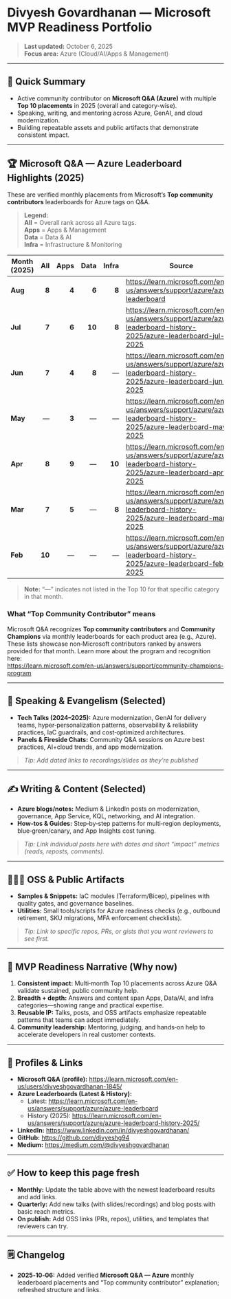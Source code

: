 # Divyesh Govardhanan — Microsoft MVP Readiness Portfolio

> **Last updated:** October 6, 2025  
> **Focus area:** Azure (Cloud/AI/Apps & Management)

---

## 📌 Quick Summary
- Active community contributor on **Microsoft Q&A (Azure)** with multiple **Top 10 placements** in 2025 (overall and category-wise).
- Speaking, writing, and mentoring across Azure, GenAI, and cloud modernization.
- Building repeatable assets and public artifacts that demonstrate consistent impact.

---

## 🏆 Microsoft Q&A — Azure Leaderboard Highlights (2025)
These are verified monthly placements from Microsoft’s **Top community contributors** leaderboards for Azure tags on Q&A.

> **Legend:**  
> **All** = Overall rank across all Azure tags.  
> **Apps** = Apps & Management  
> **Data** = Data & AI  
> **Infra** = Infrastructure & Monitoring

| Month (2025) | All | Apps | Data | Infra | Source |
|---|---:|---:|---:|---:|---|
| **Aug** | **8** | **4** | **6** | **8** | https://learn.microsoft.com/en-us/answers/support/azure/azure-leaderboard |
| **Jul** | **7** | **6** | **10** | **8** | https://learn.microsoft.com/en-us/answers/support/azure/azure-leaderboard-history-2025/azure-leaderboard-jul-2025 |
| **Jun** | **7** | **4** | **8** | — | https://learn.microsoft.com/en-us/answers/support/azure/azure-leaderboard-history-2025/azure-leaderboard-jun-2025 |
| **May** | — | **3** | — | — | https://learn.microsoft.com/en-us/answers/support/azure/azure-leaderboard-history-2025/azure-leaderboard-may-2025 |
| **Apr** | **8** | **9** | — | **10** | https://learn.microsoft.com/en-us/answers/support/azure/azure-leaderboard-history-2025/azure-leaderboard-apr-2025 |
| **Mar** | **7** | **5** | — | **8** | https://learn.microsoft.com/en-us/answers/support/azure/azure-leaderboard-history-2025/azure-leaderboard-mar-2025 |
| **Feb** | **10** | — | — | — | https://learn.microsoft.com/en-us/answers/support/azure/azure-leaderboard-history-2025/azure-leaderboard-feb-2025 |

> **Note:** “—” indicates not listed in the Top 10 for that specific category in that month.

### What “Top Community Contributor” means
Microsoft Q&A recognizes **Top community contributors** and **Community Champions** via monthly leaderboards for each product area (e.g., Azure). These lists showcase non‑Microsoft contributors ranked by answers provided for that month. Learn more about the program and recognition here:  
https://learn.microsoft.com/en-us/answers/support/community-champions-program

---

## 🎤 Speaking & Evangelism (Selected)
- **Tech Talks (2024–2025):** Azure modernization, GenAI for delivery teams, hyper‑personalization patterns, observability & reliability practices, IaC guardrails, and cost‑optimized architectures.  
- **Panels & Fireside Chats:** Community Q&A sessions on Azure best practices, AI+cloud trends, and app modernization.

> _Tip: Add dated links to recordings/slides as they’re published_

---

## ✍️ Writing & Content (Selected)
- **Azure blogs/notes:** Medium & LinkedIn posts on modernization, governance, App Service, KQL, networking, and AI integration.  
- **How‑tos & Guides:** Step‑by‑step patterns for multi‑region deployments, blue‑green/canary, and App Insights cost tuning.

> _Tip: Link individual posts here with dates and short “impact” metrics (reads, reposts, comments)._

---

## 👩🏽‍💻 OSS & Public Artifacts
- **Samples & Snippets:** IaC modules (Terraform/Bicep), pipelines with quality gates, and governance baselines.  
- **Utilities:** Small tools/scripts for Azure readiness checks (e.g., outbound retirement, SKU migrations, MFA enforcement checklists).

> _Tip: Link to specific repos, PRs, or gists that you want reviewers to see first._

---

## 🧭 MVP Readiness Narrative (Why now)
1. **Consistent impact:** Multi‑month Top 10 placements across Azure Q&A validate sustained, public community help.  
2. **Breadth + depth:** Answers and content span Apps, Data/AI, and Infra categories—showing range and practical expertise.  
3. **Reusable IP:** Talks, posts, and OSS artifacts emphasize repeatable patterns that teams can adopt immediately.  
4. **Community leadership:** Mentoring, judging, and hands‑on help to accelerate developers in real customer contexts.

---

## 🔗 Profiles & Links
- **Microsoft Q&A (profile):** https://learn.microsoft.com/en-us/users/divyeshgovardhanan-1845/  
- **Azure Leaderboards (Latest & History):**  
  - Latest: https://learn.microsoft.com/en-us/answers/support/azure/azure-leaderboard  
  - History (2025): https://learn.microsoft.com/en-us/answers/support/azure/azure-leaderboard-history-2025/  
- **LinkedIn:** https://www.linkedin.com/in/divyeshgovardhanan/  
- **GitHub:** https://github.com/divyeshg94  
- **Medium:** https://medium.com/@divyeshgovardhanan

---

## ✅ How to keep this page fresh
- **Monthly:** Update the table above with the newest leaderboard results and add links.  
- **Quarterly:** Add new talks (with slides/recordings) and blog posts with basic reach metrics.  
- **On publish:** Add OSS links (PRs, repos), utilities, and templates that reviewers can try.

---

## 🗒️ Changelog
- **2025‑10‑06:** Added verified **Microsoft Q&A — Azure** monthly leaderboard placements and “Top community contributor” explanation; refreshed structure and links.

